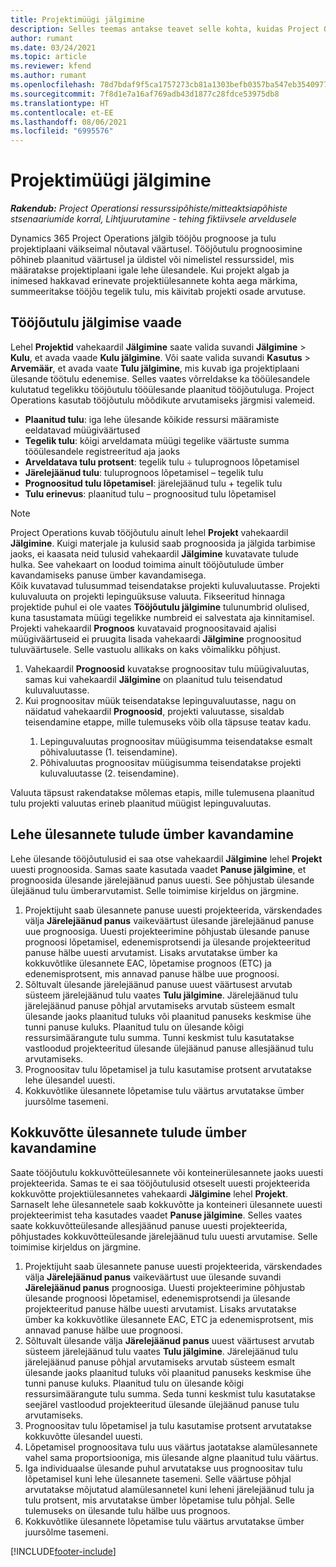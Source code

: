 ```yaml
---
title: Projektimüügi jälgimine
description: Selles teemas antakse teavet selle kohta, kuidas Project Operations jälgib projekti edenemist seoses tööjõutuluga.
author: rumant
ms.date: 03/24/2021
ms.topic: article
ms.reviewer: kfend
ms.author: rumant
ms.openlocfilehash: 78d7bdaf9f5ca1757273cb81a1303befb0357ba547eb354097786fc3c38962b9
ms.sourcegitcommit: 7f8d1e7a16af769adb43d1877c28fdce53975db8
ms.translationtype: HT
ms.contentlocale: et-EE
ms.lasthandoff: 08/06/2021
ms.locfileid: "6995576"
---
```

# <a name="project-sales-tracking"></a>Projektimüügi jälgimine

_**Rakendub:** Project Operationsi ressurssipõhiste/mitteaktsiapõhiste stsenaariumide korral,  Lihtjuurutamine - tehing fiktiivsele arveldusele_

Dynamics 365 Project Operations jälgib tööjõu prognoose ja tulu projektiplaani väikseimal nõutaval väärtusel. Tööjõutulu prognoosimine põhineb plaanitud väärtusel ja üldistel või nimelistel ressurssidel, mis määratakse projektiplaani igale lehe ülesandele. Kui projekt algab ja inimesed hakkavad erinevate projektiülesannete kohta aega märkima, summeeritakse tööjõu tegelik tulu, mis käivitab projekti osade arvutuse.

## <a name="labor-revenue-tracking-view"></a>Tööjõutulu jälgimise vaade

Lehel **Projektid** vahekaardil **Jälgimine** saate valida suvandi **Jälgimine** > **Kulu**, et avada vaade **Kulu jälgimine**. Või saate valida suvandi **Kasutus** > **Arvemäär**, et avada vaate **Tulu jälgimine**, mis kuvab iga projektiplaani ülesande töötulu edenemise. Selles vaates võrreldakse ka tööülesandele kulutatud tegelikku tööjõutulu tööülesande plaanitud tööjõutuluga. Project Operations kasutab tööjõutulu mõõdikute arvutamiseks järgmisi valemeid.

- **Plaanitud tulu**: iga lehe ülesande kõikide ressursi määramiste eeldatavad müügiväärtused
- **Tegelik tulu**: kõigi arveldamata müügi tegelike väärtuste summa tööülesandele registreeritud aja jaoks
- **Arveldatava tulu protsent**: tegelik tulu ÷ tuluprognoos lõpetamisel
- **Järelejäänud tulu**: tuluprognoos lõpetamisel – tegelik tulu
- **Prognoositud tulu lõpetamisel**: järelejäänud tulu + tegelik tulu
- **Tulu erinevus**: plaanitud tulu – prognoositud tulu lõpetamisel


> [!NOTE]
> Project Operations kuvab tööjõutulu ainult lehel **Projekt** vahekaardil **Jälgimine**. Kuigi materjale ja kulusid saab prognoosida ja jälgida tarbimise jaoks, ei kaasata neid tulusid vahekaardil **Jälgimine** kuvatavate tulude hulka. See vahekaart on loodud toimima ainult tööjõutulude ümber kavandamiseks panuse ümber kavandamisega.  
> Kõik kuvatavad tulusummad teisendatakse projekti kuluvaluutasse. Projekti kuluvaluuta on projekti lepinguüksuse valuuta. Fikseeritud hinnaga projektide puhul ei ole vaates **Tööjõutulu jälgimine** tulunumbrid olulised, kuna tasustamata müügi tegelikke numbreid ei salvestata aja kinnitamisel.
> Projekti vahekaardil **Prognoos** kuvatavaid prognoositavaid ajalisi müügiväärtuseid ei pruugita lisada vahekaardi **Jälgimine** prognoositud tuluväärtusele. Selle vastuolu allikaks on kaks võimalikku põhjust.
><ol>
   ><li> Vahekaardil <b>Prognoosid</b> kuvatakse prognoositav tulu müügivaluutas, samas kui vahekaardil <b>Jälgimine</b> on plaanitud tulu teisendatud kuluvaluutasse. </li>
   ><li> Kui prognoositav müük teisendatakse lepinguvaluutasse, nagu on näidatud vahekaardil <b>Prognoosid</b>, projekti valuutasse, sisaldab teisendamine etappe, mille tulemuseks võib olla täpsuse teatav kadu. </li>
><ol>
><li> Lepinguvaluutas prognoositav müügisumma teisendatakse esmalt põhivaluutasse (1. teisendamine).</li>
><li> Põhivaluutas prognoositav müügisumma teisendatakse projekti kuluvaluutasse (2. teisendamine). </li>
></ol>
></ol>
> Valuuta täpsust rakendatakse mõlemas etapis, mille tulemusena plaanitud tulu projekti valuutas erineb plaanitud müügist lepinguvaluutas.
   

## <a name="reprojecting-revenues-on-leaf-node-tasks"></a>Lehe ülesannete tulude ümber kavandamine

Lehe ülesande tööjõutulusid ei saa otse vahekaardil **Jälgimine** lehel **Projekt** uuesti prognoosida. Samas saate kasutada vaadet **Panuse jälgimine**, et prognoosida ülesande järelejäänud panus uuesti. See põhjustab ülesande ülejäänud tulu ümberarvutamist. Selle toimimise kirjeldus on järgmine.

1. Projektijuht saab ülesannete panuse uuesti projekteerida, värskendades välja **Järelejäänud panus** vaikeväärtust ülesande järelejäänud panuse uue prognoosiga. Uuesti projekteerimine põhjustab ülesande panuse prognoosi lõpetamisel, edenemisprotsendi ja ülesande projekteeritud panuse hälbe uuesti arvutamist. Lisaks arvutatakse ümber ka kokkuvõtlike ülesannete EAC, lõpetamise prognoos (ETC) ja edenemisprotsent, mis annavad panuse hälbe uue prognoosi.
2. Sõltuvalt ülesande järelejäänud panuse uuest väärtusest arvutab süsteem järelejäänud tulu vaates **Tulu jälgimine**. Järelejäänud tulu järelejäänud panuse põhjal arvutamiseks arvutab süsteem esmalt ülesande jaoks plaanitud tuluks või plaanitud panuseks keskmise ühe tunni panuse kuluks. Plaanitud tulu on ülesande kõigi ressursimäärangute tulu summa. Tunni keskmist tulu kasutatakse vastloodud projekteeritud ülesande ülejäänud panuse allesjäänud tulu arvutamiseks.
3. Prognoositav tulu lõpetamisel ja tulu kasutamise protsent arvutatakse lehe ülesandel uuesti.
4. Kokkuvõtlike ülesannete lõpetamise tulu väärtus arvutatakse ümber juursõlme tasemeni.

## <a name="reprojecting-revenues-on-summary-tasks"></a>Kokkuvõtte ülesannete tulude ümber kavandamine

Saate tööjõutulu kokkuvõtteülesannete või konteinerülesannete jaoks uuesti projekteerida. Samas te ei saa tööjõutulusid otseselt uuesti projekteerida kokkuvõtte projektiülesannetes vahekaardi **Jälgimine** lehel **Projekt**. Sarnaselt lehe ülesannetele saab kokkuvõtte ja konteineri ülesannete uuesti projekteerimist teha kasutades vaadet **Panuse jälgimine**. Selles vaates saate kokkuvõtteülesande allesjäänud panuse uuesti projekteerida, põhjustades kokkuvõtteülesande järelejäänud tulu uuesti arvutamise. Selle toimimise kirjeldus on järgmine.

1. Projektijuht saab ülesannete panuse uuesti projekteerida, värskendades välja **Järelejäänud panus** vaikeväärtust uue ülesande suvandi **Järelejäänud panus** prognoosiga. Uuesti projekteerimine põhjustab ülesande prognoosi lõpetamisel, edenemisprotsendi ja ülesande projekteeritud panuse hälbe uuesti arvutamist. Lisaks arvutatakse ümber ka kokkuvõtlike ülesannete EAC, ETC ja edenemisprotsent, mis annavad panuse hälbe uue prognoosi.
2. Sõltuvalt ülesande välja **Järelejäänud panus** uuest väärtusest arvutab süsteem järelejäänud tulu vaates **Tulu jälgimine**. Järelejäänud tulu järelejäänud panuse põhjal arvutamiseks arvutab süsteem esmalt ülesande jaoks plaanitud tuluks või plaanitud panuseks keskmise ühe tunni panuse kuluks. Plaanitud tulu on ülesande kõigi ressursimäärangute tulu summa. Seda tunni keskmist tulu kasutatakse seejärel vastloodud projekteeritud ülesande ülejäänud panuse tulu arvutamiseks.
3. Prognoositav tulu lõpetamisel ja tulu kasutamise protsent arvutatakse kokkuvõtte ülesandel uuesti.
4. Lõpetamisel prognoositava tulu uus väärtus jaotatakse alamülesannete vahel sama proportsiooniga, mis ülesande algne plaanitud tulu väärtus.
5. Iga individuaalse ülesande puhul arvutatakse uus prognoositav tulu lõpetamisel kuni lehe ülesannete tasemeni. Selle väärtuse põhjal arvutatakse mõjutatud alamülesannetel kuni leheni järelejäänud tulu ja tulu protsent, mis arvutatakse ümber lõpetamise tulu põhjal. Selle tulemuseks on ülesande tulu hälbe uus prognoos. 
6. Kokkuvõtlike ülesannete lõpetamise tulu väärtus arvutatakse ümber juursõlme tasemeni.


[!INCLUDE[footer-include](../includes/footer-banner.md)]


